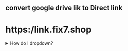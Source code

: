 ## convert google drive lik to Direct link

# https:/link.fix7.shop



<details>
<summary>How do I dropdown?</summary>
<br>
![Alt Text](http://uplnk.com/f/3ebd5f66/disablebatteryoptimizeinhiddifynext.gif)
</details>

